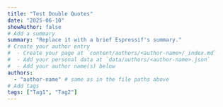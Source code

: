 ```yaml
---
title: "Test Double Quotes"
date: "2025-06-10"
showAuthor: false
# Add a summary
summary: "Replace it with a brief Espressif's summary."
# Create your author entry
#  - Create your page at `content/authors/<author-name>/_index.md`
#  - Add your personal data at `data/authors/<author-name>.json`
#  - Add your author name(s) below
authors:
  - "author-name" # same as in the file paths above
# Add tags
tags: ["Tag1", "Tag2"]
---
```

